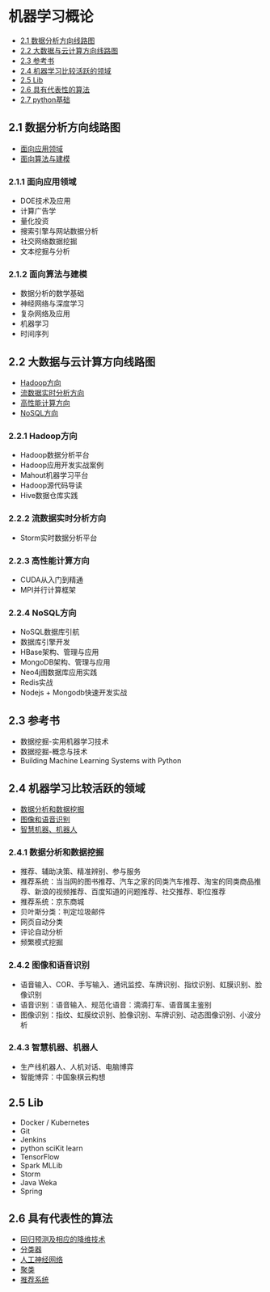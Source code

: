 # 机器学习概论

- [2.1 数据分析方向线路图](#2.1-数据分析方向线路图)
- [2.2 大数据与云计算方向线路图](#2.2-大数据与云计算方向线路图)
- [2.3 参考书](#2.3-参考书)
- [2.4 机器学习比较活跃的领域](#2.4-机器学习比较活跃的领域)
- [2.5 Lib](#2.5-Lib)
- [2.6 具有代表性的算法](#2.6-具有代表性的算法)
- [2.7 python基础](python基础.md)

## 2.1 数据分析方向线路图

+ [面向应用领域](#2.1.1-面向应用领域)
+ [面向算法与建模](#2.1.2-面向算法与建模)

### 2.1.1 面向应用领域

- DOE技术及应用
- 计算广告学
- 量化投资
- 搜索引擎与网站数据分析
- 社交网络数据挖掘
- 文本挖掘与分析

### 2.1.2 面向算法与建模

- 数据分析的数学基础
- 神经网络与深度学习
- 复杂网络及应用
- 机器学习
- 时间序列

## 2.2 大数据与云计算方向线路图

+ [Hadoop方向](#2.2.1-hadoop方向)
+ [流数据实时分析方向](#2.2.2-流数据实时分析方向)
+ [高性能计算方向](#2.2.3-高性能计算方向)
+ [NoSQL方向](#2.2.4-nosql方向)

### 2.2.1 Hadoop方向

- Hadoop数据分析平台
- Hadoop应用开发实战案例
- Mahout机器学习平台
- Hadoop源代码导读
- Hive数据仓库实践

### 2.2.2 流数据实时分析方向

- Storm实时数据分析平台

### 2.2.3 高性能计算方向

- CUDA从入门到精通
- MPI并行计算框架

### 2.2.4 NoSQL方向

- NoSQL数据库引航
- 数据库引擎开发
- HBase架构、管理与应用
- MongoDB架构、管理与应用
- Neo4j图数据库应用实践
- Redis实战
- Nodejs + Mongodb快速开发实战

## 2.3 参考书

- 数据挖掘-实用机器学习技术
- 数据挖掘-概念与技术
- Building Machine Learning Systems with Python

## 2.4 机器学习比较活跃的领域

+ [数据分析和数据挖掘](#2.4.1-数据分析和数据挖掘)
+ [图像和语音识别](#2.4.2-图像和语音识别)
+ [智慧机器、机器人](#2.4.3-智慧机器、机器人)

### 2.4.1 数据分析和数据挖掘

- 推荐、辅助决策、精准辨别、参与服务
- 推荐系统：当当网的图书推荐、汽车之家的同类汽车推荐、淘宝的同类商品推荐、新浪的视频推荐、百度知道的问题推荐、社交推荐、职位推荐
- 推荐系统：京东商城
- 贝叶斯分类：判定垃圾邮件
- 网页自动分类
- 评论自动分析
- 频繁模式挖掘

### 2.4.2 图像和语音识别

- 语音输入、COR、手写输入、通讯监控、车牌识别、指纹识别、虹膜识别、脸像识别
- 语音识别：语音输入、规范化语音：滴滴打车、语音属主鉴别
- 图像识别：指纹、虹膜纹识别、脸像识别、车牌识别、动态图像识别、小波分析

### 2.4.3 智慧机器、机器人

- 生产线机器人、人机对话、电脑博弈
- 智能博弈：中国象棋云构想

## 2.5 Lib

- Docker / Kubernetes
- Git
- Jenkins
- python sciKit learn
- TensorFlow
- Spark MLLib
- Storm
- Java Weka
- Spring

## 2.6 具有代表性的算法

- [回归预测及相应的降维技术](./回归预测及相应的降维技术.md)
- [分类器](./分类器.md)
- [人工神经网络](./人工神经网络.md)
- [聚类](./聚类.md)
- [推荐系统](./推荐系统.md)